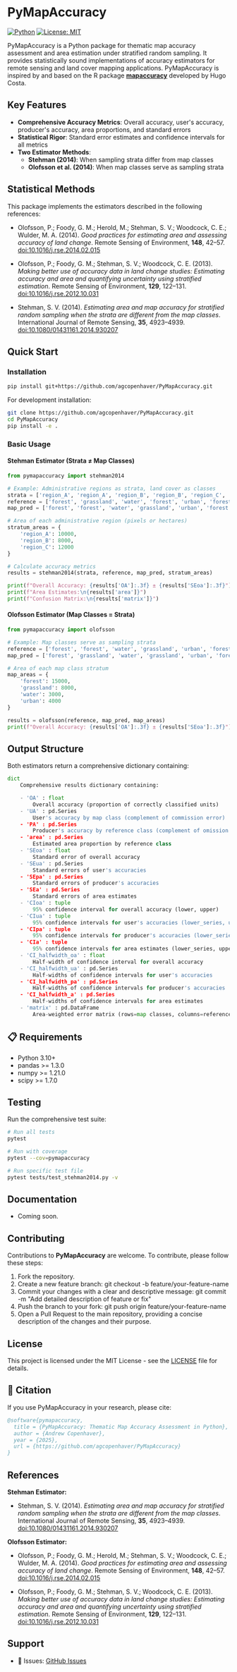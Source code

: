 # PyMapAccuracy

[![Python](https://img.shields.io/badge/python-3.10+-blue.svg)](https://www.python.org/downloads/)
[![License: MIT](https://img.shields.io/badge/License-MIT-yellow.svg)](https://opensource.org/licenses/MIT)

PyMapAccuracy is a Python package for thematic map accuracy assessment and area estimation under stratified random sampling. It provides statistically sound implementations of accuracy estimators for remote sensing and land cover mapping applications. PyMapAccuracy is inspired by and based on the R package [**mapaccuracy**](https://cran.r-project.org/web/packages/mapaccuracy/index.html) developed by Hugo Costa.

##  Key Features

- **Comprehensive Accuracy Metrics**: Overall accuracy, user's accuracy, producer's accuracy, area proportions, and standard errors
- **Statistical Rigor**: Standard error estimates and confidence intervals for all metrics
- **Two Estimator Methods**:
  - **Stehman (2014)**: When sampling strata differ from map classes
  - **Olofsson et al. (2014)**: When map classes serve as sampling strata

## Statistical Methods

This package implements the estimators described in the following references:

- Olofsson, P.; Foody, G. M.; Herold, M.; Stehman, S. V.; Woodcock, C. E.; Wulder, M. A. (2014). *Good practices for estimating area and assessing accuracy of land change*. Remote Sensing of Environment, **148**, 42–57. [doi:10.1016/j.rse.2014.02.015](https://doi.org/10.1016/j.rse.2014.02.015)

- Olofsson, P.; Foody, G. M.; Stehman, S. V.; Woodcock, C. E. (2013). *Making better use of accuracy data in land change studies: Estimating accuracy and area and quantifying uncertainty using stratified estimation*. Remote Sensing of Environment, **129**, 122–131. [doi:10.1016/j.rse.2012.10.031](https://doi.org/10.1016/j.rse.2012.10.031)

- Stehman, S. V. (2014). *Estimating area and map accuracy for stratified random sampling when the strata are different from the map classes*. International Journal of Remote Sensing, **35**, 4923–4939. [doi:10.1080/01431161.2014.930207](https://doi.org/10.1080/01431161.2014.930207)


##  Quick Start

### Installation

```bash
pip install git+https://github.com/agcopenhaver/PyMapAccuracy.git
```

For development installation:
```bash
git clone https://github.com/agcopenhaver/PyMapAccuracy.git
cd PyMapAccuracy
pip install -e .
```

### Basic Usage

#### Stehman Estimator (Strata ≠ Map Classes)

```python
from pymapaccuracy import stehman2014

# Example: Administrative regions as strata, land cover as classes
strata = ['region_A', 'region_A', 'region_B', 'region_B', 'region_C', 'region_C']
reference = ['forest', 'grassland', 'water', 'forest', 'urban', 'forest']
map_pred = ['forest', 'forest', 'water', 'grassland', 'urban', 'forest']

# Area of each administrative region (pixels or hectares)
stratum_areas = {
    'region_A': 10000,
    'region_B': 8000,
    'region_C': 12000
}

# Calculate accuracy metrics
results = stehman2014(strata, reference, map_pred, stratum_areas)

print(f"Overall Accuracy: {results['OA']:.3f} ± {results['SEoa']:.3f}")
print(f"Area Estimates:\n{results['area']}")
print(f"Confusion Matrix:\n{results['matrix']}")
```

#### Olofsson Estimator (Map Classes = Strata)

```python
from pymapaccuracy import olofsson

# Example: Map classes serve as sampling strata
reference = ['forest', 'forest', 'water', 'grassland', 'urban', 'forest']
map_pred = ['forest', 'grassland', 'water', 'grassland', 'urban', 'forest']

# Area of each map class stratum
map_areas = {
    'forest': 15000,
    'grassland': 8000,
    'water': 3000,
    'urban': 4000
}

results = olofsson(reference, map_pred, map_areas)
print(f"Overall Accuracy: {results['OA']:.3f} ± {results['SEoa']:.3f}")
```

## Output Structure

Both estimators return a comprehensive dictionary containing:

```python
dict
    Comprehensive results dictionary containing:

    - 'OA' : float
        Overall accuracy (proportion of correctly classified units)
    - 'UA' : pd.Series
        User's accuracy by map class (complement of commission error)
    - 'PA' : pd.Series
        Producer's accuracy by reference class (complement of omission error)
    - 'area' : pd.Series
        Estimated area proportion by reference class
    - 'SEoa' : float
        Standard error of overall accuracy
    - 'SEua' : pd.Series
        Standard errors of user's accuracies
    - 'SEpa' : pd.Series
        Standard errors of producer's accuracies
    - 'SEa' : pd.Series
        Standard errors of area estimates
    - 'CIoa' : tuple
        95% confidence interval for overall accuracy (lower, upper)
    - 'CIua' : tuple
        95% confidence intervals for user's accuracies (lower_series, upper_series)
    - 'CIpa' : tuple
        95% confidence intervals for producer's accuracies (lower_series, upper_series)
    - 'CIa' : tuple
        95% confidence intervals for area estimates (lower_series, upper_series)
    - 'CI_halfwidth_oa' : float
        Half-width of confidence interval for overall accuracy
    - 'CI_halfwidth_ua' : pd.Series
        Half-widths of confidence intervals for user's accuracies
    - 'CI_halfwidth_pa' : pd.Series
        Half-widths of confidence intervals for producer's accuracies
    - 'CI_halfwidth_a' : pd.Series
        Half-widths of confidence intervals for area estimates
    - 'matrix' : pd.DataFrame
        Area-weighted error matrix (rows=map classes, columns=reference classes)
```

## 📋 Requirements

- Python 3.10+
- pandas >= 1.3.0
- numpy >= 1.21.0
- scipy >= 1.7.0

##  Testing

Run the comprehensive test suite:

```bash
# Run all tests
pytest

# Run with coverage
pytest --cov=pymapaccuracy

# Run specific test file
pytest tests/test_stehman2014.py -v
```

##  Documentation

- Coming soon.

##  Contributing

Contributions to **PyMapAccuracy** are welcome. To contribute, please follow these steps:

1. Fork the repository.
2. Create a new feature branch:
   git checkout -b feature/your-feature-name
3. Commit your changes with a clear and descriptive message:
   git commit -m "Add detailed description of feature or fix"
4. Push the branch to your fork:
   git push origin feature/your-feature-name
5. Open a Pull Request to the main repository, providing a concise description of the changes and their purpose.
##  License

This project is licensed under the MIT License - see the [LICENSE](LICENSE) file for details.

## 📖 Citation

If you use PyMapAccuracy in your research, please cite:

```bibtex
@software{pymapaccuracy,
  title = {PyMapAccuracy: Thematic Map Accuracy Assessment in Python},
  author = {Andrew Copenhaver},
  year = {2025},
  url = {https://github.com/agcopenhaver/PyMapAccuracy}
}
```

##  References

**Stehman Estimator:**
- Stehman, S. V. (2014). *Estimating area and map accuracy for stratified random sampling when the strata are different from the map classes*. International Journal of Remote Sensing, **35**, 4923–4939. [doi:10.1080/01431161.2014.930207](https://doi.org/10.1080/01431161.2014.930207)


**Olofsson Estimator:**
- Olofsson, P.; Foody, G. M.; Herold, M.; Stehman, S. V.; Woodcock, C. E.; Wulder, M. A. (2014). *Good practices for estimating area and assessing accuracy of land change*. Remote Sensing of Environment, **148**, 42–57. [doi:10.1016/j.rse.2014.02.015](https://doi.org/10.1016/j.rse.2014.02.015)

- Olofsson, P.; Foody, G. M.; Stehman, S. V.; Woodcock, C. E. (2013). *Making better use of accuracy data in land change studies: Estimating accuracy and area and quantifying uncertainty using stratified estimation*. Remote Sensing of Environment, **129**, 122–131. [doi:10.1016/j.rse.2012.10.031](https://doi.org/10.1016/j.rse.2012.10.031)

##  Support

- 🐛 Issues: [GitHub Issues](https://github.com/agcopenhaver/PyMapAccuracy/issues)
